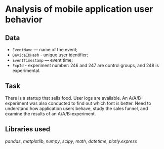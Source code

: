 # Analysis of mobile application user behavior


## Data

- ``EventName`` — name of the event;
- ``DeviceIDHash`` - unique user identifier;
- ``EventTimestamp`` — event time;
- ``ExpId`` - experiment number: 246 and 247 are control groups, and 248 is experimental.

## Task

There is a startup that sells food. User logs are available. An A/A/B-experiment was also conducted to find out which font is better. Need to understand how application users behave, study the sales funnel, and examine the results of an A/A/B-experiment.

## Libraries used
*pandas*, *matplotlib*, *numpy*, *scipy*, *math*, *datetime*, *plotly.express*